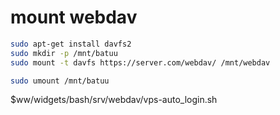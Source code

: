 # mount webdav

~~~sh
sudo apt-get install davfs2
sudo mkdir -p /mnt/batuu
sudo mount -t davfs https://server.com/webdav/ /mnt/webdav
~~~

~~~sh
sudo umount /mnt/batuu
~~~
$ww/widgets/bash/srv/webdav/vps-auto_login.sh
